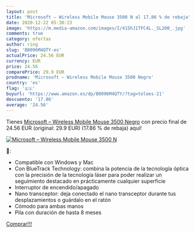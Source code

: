 ```yaml
---
layout: post
title: 'Microsoft – Wireless Mobile Mouse 3500 N al 17.86 % de rebaja'
date: 2020-12-22 05:30:23
image: 'https://m.media-amazon.com/images/I/415hJ1TFC4L._SL200_.jpg'
comments: true
category: ofertas
author: ring
slug: 'B0096M4QTY-es'
actualPrice: 24.56 EUR
currency: EUR
price: 24.56
comparePrice: 29.9 EUR
prodname: 'Microsoft – Wireless Mobile Mouse 3500 Negro'
country: 'es'
flag: '🇪🇸'
buyurl: 'https://www.amazon.es/dp/B0096M4QTY/?tag=tolees-21'
descuento: '17.86'
average: '24.56'
---
```


Tienes [Microsoft – Wireless Mobile Mouse 3500 Negro](https://www.amazon.es/dp/B0096M4QTY/?tag=tolees-21) con precio final de  24.56 EUR (original: 29.9 EUR) (17.86 %  de rebaja) aqui!

[![Microsoft – Wireless Mobile Mouse 3500 N](https://m.media-amazon.com/images/I/415hJ1TFC4L._SL200_.jpg)](https://www.amazon.es/dp/B0096M4QTY/?tag=tolees-21)

🔎:

- Compatible con Windows y Mac
- Con BlueTrack Technology: combina la potencia de la tecnología óptica con la precisión de la tecnología láser para poder realizar un seguimiento destacado en prácticamente cualquier superficie
- Interruptor de encendido/apagado
- Nano transceptor: deja conectado el nano transceptor durante tus desplazamientos o guárdalo en el ratón
- Cómodo para ambas manos
- Pila con duración de hasta 8 meses

[Comprar!!!](https://www.amazon.es/dp/B0096M4QTY/?tag=tolees-21)
